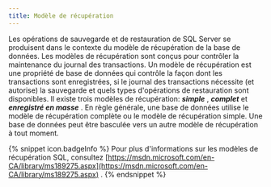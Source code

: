 ```yaml
---
title: Modèle de récupération
---
```

Les opérations de sauvegarde et de restauration de SQL Server se produisent dans le contexte du modèle de récupération de la base de données. Les modèles de récupération sont conçus pour contrôler la maintenance du journal des transactions. Un modèle de récupération est une propriété de base de données qui contrôle la façon dont les transactions sont enregistrées, si le journal des transactions nécessite (et autorise) la sauvegarde et quels types d&apos;opérations de restauration sont disponibles. Il existe trois modèles de récupération: ***simple*** , ***complet*** et ***enregistré en masse*** . En règle générale, une base de données utilise le modèle de récupération complète ou le modèle de récupération simple. Une base de données peut être basculée vers un autre modèle de récupération à tout moment.  

{% snippet icon.badgeInfo %} 
Pour plus d&apos;informations sur les modèles de récupération SQL, consultez [https://msdn.microsoft.com/en-CA/library/ms189275.aspx](https://msdn.microsoft.com/en-CA/library/ms189275.aspx) . 
{% endsnippet %}
 

